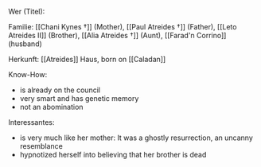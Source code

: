 Wer (Titel):

Familie: [[Chani Kynes †]] (Mother), [[Paul Atreides †]] (Father), [[Leto Atreides II]] (Brother), [[Alia Atreides †]] (Aunt), [[Farad'n Corrino]] (husband)

Herkunft:  [[Atreides]] Haus, born on [[Caladan]] 

Know-How:
- is already on the council
- very smart and has genetic memory
- not an abomination 

Interessantes:
- is very much like her mother: It was a ghostly resurrection, an uncanny resemblance
- hypnotized herself into believing that her brother is dead